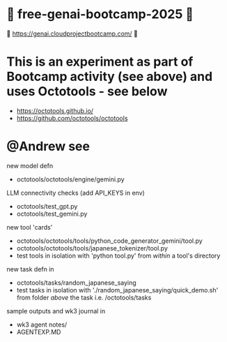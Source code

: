 # :cherry_blossom: free-genai-bootcamp-2025 :cherry_blossom:

:white_flower: https://genai.cloudprojectbootcamp.com/ :white_flower:

# This is an experiment as part of Bootcamp activity (see above) and uses Octotools - see below
- https://octotools.github.io/
- https://github.com/octotools/octotools

# @Andrew see 

new model defn
- octotools/octotools/engine/gemini.py

LLM connectivity checks (add API_KEYS in env)
- octotools/test_gpt.py
- octotools/test_gemini.py

new tool 'cards'
- octotools/octotools/tools/python_code_generator_gemini/tool.py
- octotools/octotools/tools/japanese_tokenizer/tool.py
- test tools in isolation with 'python tool.py' from *within* a tool's directory 

new task defn in 
- octotools/tasks/random_japanese_saying
- test tasks in isolation with './random_japanese_saying/quick_demo.sh' from folder *above* the task i.e. /octotools/tasks

sample outputs and wk3 journal in
- wk3 agent notes/
- AGENTEXP.MD